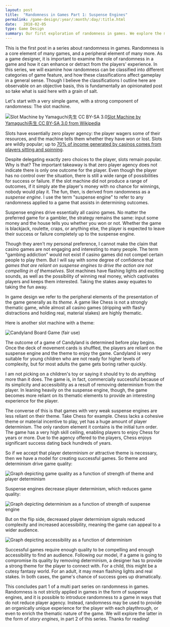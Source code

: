 ```yaml
---
layout: post
title:  "Randomness in Games Part 1: Suspense Engines"
permalink: /game-design/:year/:month/:day/:title.html
date:   2018-02-05
type: Game Design
summary: Our first exploration of randomness in games. We explore the most common type of randomness found in games - known as suspense engines.
---
```


This is the first post in a series about randomness in games. Randomness is a core element of many games, and a peripheral element of many more. As a game designer, it is important to examine the role of randomness in a game and how it can enhance or detract from the players' experience. In this series, we will examine how randomness can be classified into different categories of game feature, and how these classifications affect gameplay in a general sense. Though I believe the classifications I outline here are observable on an objective basis, this is fundamentally an opinionated post so take what is said here with a grain of salt.

Let's start with a very simple game, with a strong component of randomness: The slot machine.

![Slot Machine by Yamaguchi先生 CC BY-SA 3.0]({{site.url}}/assets/posts/randomness/Las_Vegas_slot_machines.jpg)[Slot Machine by Yamaguchi先生 CC BY-SA 3.0 from Wikipedia](https://en.wikipedia.org/wiki/Slot_machine#/media/File:Las_Vegas_slot_machines.jpg)

Slots have essentially zero player agency: the player wagers some of their resources, and the machine tells them whether they have won or lost. Slots are wildly popular; up to [70% of income generated by casinos comes from players sitting and spinning](https://www.theatlantic.com/magazine/archive/2005/12/sit-and-spin/304392/). 

Despite delegating exactly zero choices to the player, slots remain popular. Why is that? The important takeaway is that zero player agency does not indicate there is only one outcome for the player. Even though the player has no control over the situation, there is still a wide range of possibilities for success or failure. If the slot machine did not produce a range of outcomes, if it simply ate the player's money with no chance for winnings, nobody would play it. The fun, then, is derived from randomness as a _suspense engine_. I use the term "suspense engine" to refer to any randomness applied to a game that assists in determining outcomes.

Suspense engines drive essentially all casino games. No matter the preferred game for a gambler, the strategy remains the same: input some money and the house tells you whether you won or not. Whether the game is blackjack, roulette, craps, or anything else, the player is expected to leave their success or failure completely up to the suspense engine.

Though they aren't my personal preference, I cannot make the claim that casino games are not engaging and interesting to many people. The term "gambing addiction" would not exist if casino games did not compel certain people to play them. But I will say with some degree of confidence that _games that are reliant on suspense engines to drive the action are not compelling in of themselves_. Slot machines have flashing lights and exciting sounds, as well as the possibility of winning real money, which captivates players and keeps them interested. Taking the stakes away equates to taking the fun away.

In game design we refer to the peripheral elements of the presentation of the game generally as its _theme_. A game like Chess is not a strongly thematic game, while almost all casino games (dripping with flashy distractions and holding real, material stakes) are highly thematic.

Here is another slot machine with a theme:

![Candyland Board Game (fair use)]({{site.url}}/assets/posts/randomness/Classic_Candy_Land_by_Winning_Moves.jpg)

The outcome of a game of Candyland is determined before play begins. Once the deck of movement cards is shuffled, the players are reliant on the suspense engine and the theme to enjoy the game. Candyland is very suitable for young children who are not ready for higher levels of complexity, but for most adults the game gets boring rather quickly.

I am not picking on a children's toy or saying it should try to do anything more than it does. The game is, in fact, commercially successful because of its simplicity and accessibility as a result of removing determinism from the player. In leaning heavily on the suspense engine, though, the game becomes more reliant on its thematic elements to provide an interesting experience for the player.

The converse of this is that games with very weak suspense engines are less reliant on their theme. Take Chess for example. Chess lacks a cohesive theme or material incentive to play, yet has a huge amount of player determinism. The only random element it contains is the initial turn order. The game has a very high skill ceiling, enabling players to enjoy Chess for years or more. Due to the agency offered to the players, Chess enjoys significant success dating back hundreds of years.

So if we accept that player determinism _or_ attractive theme is necessary, then we have a model for creating successful games. So theme and determinism drive game quality:

![Graph depicting game quality as a function of strength of theme and player determinism]({{site.url}}/assets/posts/randomness/thematic_vs_deterministic.gif)

Suspense engines decrease player determinism, which reduces game quality:

![Graph depicting determinism as a function of strength of suspense engine]({{site.url}}/assets/posts/randomness/deterministic_vs_suspense.gif)

But on the flip side, decreased player determinism signals reduced complexity and increased accessibility, meaning the game can appeal to a wider audience.

![Graph depicting accessibility as a function of determinism]({{site.url}}/assets/posts/randomness/deterministic_vs_accessible.gif)

Successful games require enough quality to be compelling and enough accessibility to find an audience. Following our model, if a game is going to compromise its quality by removing determinism, a designer has to provide a strong theme for the player to connect with. For a child, this might be a cutesy fantasy world. For an adult, it may mean flashing lights and real stakes. In both cases, the game's chance of success goes up dramatically.

This concludes part 1 of a multi part series on randomness in games. Randomness is not strictly applied in games in the form of suspense engines, and it is possible to introduce randomness to a game in ways that do not reduce player agency. Instead, randomness may be used to provide an organically unique experience for the player with each playthrough, or even to enrich the thematic nature of the game. We will explore the latter in the form of _story engines_, in part 2 of this series. Thanks for reading!
